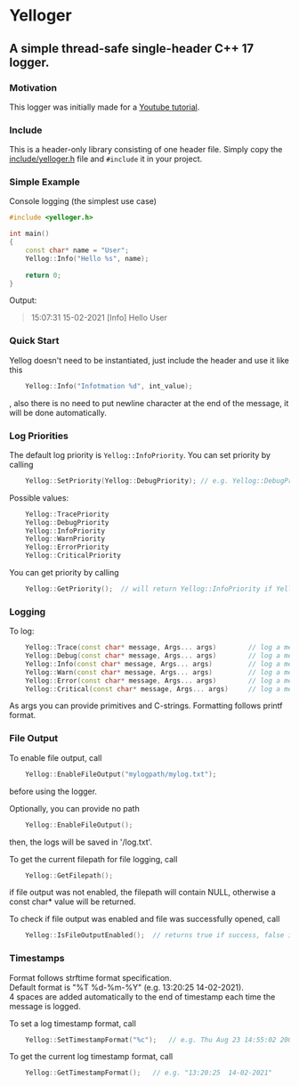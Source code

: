 # Yelloger
## A simple thread-safe single-header C++ 17 logger.
### Motivation
This logger was initially made for a [Youtube tutorial](https://youtube.com/playlist?list=PL5Lk2LPoiyAKcw7T-_FB_4BNrWkxfwnus).
### Include
This is a header-only library consisting of one header file. Simply copy the [include/yelloger.h](include/yelloger.h) file and `#include` it in your project.
### Simple Example
Console logging (the simplest use case)
```cpp
#include <yelloger.h>

int main()
{
	const char* name = "User";
	Yellog::Info("Hello %s", name);
	
	return 0;
}
```
Output:
> 15:07:31  15-02-2021    [Info]     Hello User


###  Quick Start
Yellog doesn't need to be instantiated, just include the header and use it like this
```cpp
	Yellog::Info("Infotmation %d", int_value);
```
, also there is no need to put newline character at the end of the message, it will be done automatically.


### Log Priorities
The default log priority is `Yellog::InfoPriority`. You can set priority by calling
```cpp
	Yellog::SetPriority(Yellog::DebugPriority);	// e.g. Yellog::DebugPriority
```

Possible values:
```cpp
	Yellog::TracePriority
	Yellog::DebugPriority
	Yellog::InfoPriority
	Yellog::WarnPriority
	Yellog::ErrorPriority
	Yellog::CriticalPriority
```
  
You can get priority by calling
```cpp
	Yellog::GetPriority();	// will return Yellog::InfoPriority if Yellog::SetPriority hasn't been called before
```


### Logging
To log:
```cpp
	Yellog::Trace(const char* message, Args... args)		// log a message with trace priority
	Yellog::Debug(const char* message, Args... args)		// log a message with debug priority
	Yellog::Info(const char* message, Args... args)			// log a message with info priority
	Yellog::Warn(const char* message, Args... args)			// log a message with warn priority
	Yellog::Error(const char* message, Args... args)		// log a message with error priority
	Yellog::Critical(const char* message, Args... args)		// log a message with critical priority
```

As args you can provide primitives and C-strings. Formatting follows printf format.


### File Output
To enable file output, call
```cpp
	Yellog::EnableFileOutput("mylogpath/mylog.txt");
```
before using the logger.  
  
Optionally, you can provide no path
```cpp
	Yellog::EnableFileOutput();
```
then, the logs will be saved in '/log.txt'.  
  
To get the current filepath for file logging, call
```cpp
	Yellog::GetFilepath();
```
if file output was not enabled, the filepath will contain NULL, otherwise a const char* value will be returned.  
  
To check if file output was enabled and file was successfully opened, call
```cpp
	Yellog::IsFileOutputEnabled();	// returns true if success, false if failure
```


### Timestamps
Format follows <ctime> strftime format specification.  
Default format is "%T  %d-%m-%Y" (e.g. 13:20:25  14-02-2021).  
4 spaces are added automatically to the end of timestamp each time the message is logged.  
  
To set a log timestamp format, call
```cpp
	Yellog::SetTimestampFormat("%c");	// e.g. Thu Aug 23 14:55:02 2001
```  
  
To get the current log timestamp format, call
```cpp
	Yellog::GetTimestampFormat();	// e.g. "13:20:25  14-02-2021"
```  
  
